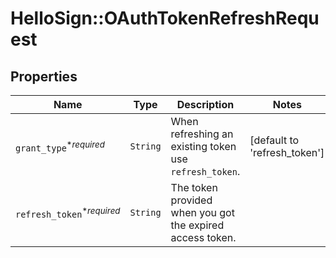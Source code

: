 # HelloSign::OAuthTokenRefreshRequest



## Properties

| Name | Type | Description | Notes |
| ---- | ---- | ----------- | ----- |
| `grant_type`<sup>*_required_</sup> | ```String``` |  When refreshing an existing token use `refresh_token`.  |  [default to 'refresh_token'] |
| `refresh_token`<sup>*_required_</sup> | ```String``` |  The token provided when you got the expired access token.  |  |

